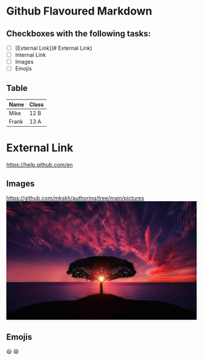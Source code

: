 # Github Flavoured Markdown

## Checkboxes with the following tasks:

- [ ] [External Link](# External Link)
- [ ] Internal Link
- [ ] Images
- [ ] Emojis

## Table

| Name    | Class |
| -------- | ------- |
| Mike  | 12 B    |
| Frank | 13 A     |


# External Link
https://help.github.com/en

## Images
https://github.com/mkskh/authoring/tree/main/pictures
![Image](https://github.com/mkskh/authoring/blob/main/pictures/tree-736885_1280.jpg?raw=true)

## Emojis
😃 😄

